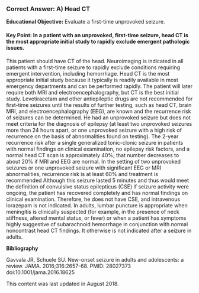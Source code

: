 
### Correct Answer: A) Head CT 

**Educational Objective:** Evaluate a first-time unprovoked seizure.

#### **Key Point:** In a patient with an unprovoked, first-time seizure, head CT is the most appropriate initial study to rapidly exclude emergent pathologic issues.

This patient should have CT of the head. Neuroimaging is indicated in all patients with a first-time seizure to rapidly exclude conditions requiring emergent intervention, including hemorrhage. Head CT is the most appropriate initial study because it typically is readily available in most emergency departments and can be performed rapidly. The patient will later require both MRI and electroencephalography, but CT is the best initial study.
Levetiracetam and other antiepileptic drugs are not recommended for first-time seizures until the results of further testing, such as head CT, brain MRI, and electroencephalography (EEG), are known and the recurrence risk of seizures can be determined. He had an unprovoked seizure but does not meet criteria for the diagnosis of epilepsy (at least two unprovoked seizures more than 24 hours apart, or one unprovoked seizure with a high risk of recurrence on the basis of abnormalities found on testing). The 2-year recurrence risk after a single generalized tonic-clonic seizure in patients with normal findings on clinical examination, no epilepsy risk factors, and a normal head CT scan is approximately 40%; that number decreases to about 20% if MRI and EEG are normal. In the setting of two unprovoked seizures or one unprovoked seizure with significant EEG or MRI abnormalities, recurrence risk is at least 60% and treatment is recommended
Although this seizure lasted 5 minutes and thus would meet the definition of convulsive status epilepticus (CSE) if seizure activity were ongoing, the patient has recovered completely and has normal findings on clinical examination. Therefore, he does not have CSE, and intravenous lorazepam is not indicated.
In adults, lumbar puncture is appropriate when meningitis is clinically suspected (for example, in the presence of neck stiffness, altered mental status, or fever) or when a patient has symptoms highly suggestive of subarachnoid hemorrhage in conjunction with normal noncontrast head CT findings. It otherwise is not indicated after a seizure in adults.

**Bibliography**

Gavvala JR, Schuele SU. New-onset seizure in adults and adolescents: a review. JAMA. 2016;316:2657-68. PMID: 28027373 doi:10.1001/jama.2016.18625

This content was last updated in August 2018.